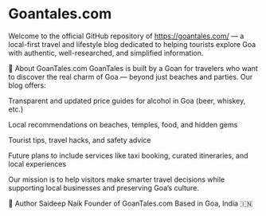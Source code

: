 # Goantales.com
Welcome to the official GitHub repository of  https://goantales.com/ — a local-first travel and lifestyle blog dedicated to helping tourists explore Goa with authentic, well-researched, and simplified information.

🌴 About GoanTales.com
GoanTales is built by a Goan for travelers who want to discover the real charm of Goa — beyond just beaches and parties. Our blog offers:

Transparent and updated price guides for alcohol in Goa (beer, whiskey, etc.)

Local recommendations on beaches, temples, food, and hidden gems

Tourist tips, travel hacks, and safety advice

Future plans to include services like taxi booking, curated itineraries, and local experiences

Our mission is to help visitors make smarter travel decisions while supporting local businesses and preserving Goa’s culture.

👤 Author
Saideep Naik
Founder of GoanTales.com
Based in Goa, India 🇮🇳
